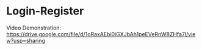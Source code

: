 # Login-Register

Video Demonstration: https://drive.google.com/file/d/1oRaxAEbi0iGXJbAh1peEVeRnW8ZHfa7l/view?usp=sharing
